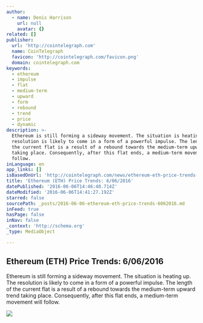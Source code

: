 ```yaml
---
author:
  - name: Denis Harrison
    url: null
    avatar: {}
related: []
publisher:
  url: 'http://cointelegraph.com'
  name: CoinTelegraph
  favicon: 'http://cointelegraph.com/favicon.png'
  domain: cointelegraph.com
keywords:
  - ethereum
  - impulse
  - flat
  - medium-term
  - upward
  - form
  - rebound
  - trend
  - price
  - dynamic
description: >-
  Ethereum is still forming a sideway movement. The situation is heating up. The
  resolution is likely to come in a form of a powerful impulse. The length of
  the current flat is a result of a rebound towards the medium-term upward trend
  taking place. Consequently, after this flat ends, a medium-term movement will
  follow.
inLanguage: en
app_links: []
isBasedOnUrl: 'http://cointelegraph.com/news/ethereum-eth-price-trends-6062016'
title: 'Ethereum (ETH) Price Trends: 6/06/2016'
datePublished: '2016-06-06T14:46:40.714Z'
dateModified: '2016-06-06T14:41:27.192Z'
starred: false
sourcePath: _posts/2016-06-06-ethereum-eth-price-trends-6062016.md
inFeed: true
hasPage: false
inNav: false
_context: 'http://schema.org'
_type: MediaObject

---
```

<article style=""><h1>Ethereum (ETH) Price Trends: 6/06/2016</h1><p>Ethereum is still forming a sideway movement. The situation is heating up. The resolution is likely to come in a form of a powerful impulse. The length of the current flat is a result of a rebound towards the medium-term upward trend taking place. Consequently, after this flat ends, a medium-term movement will follow.</p><img src="https://lh3.googleusercontent.com/gDITnlsESrheLUvADUKsKWC3Jj3oIrjeyE-7nTWIKkM2Ix7gHVPbjWxjOI9SZI0iKkrKRkGYwvGXfIzD0R_QHzMKS2wMqn8lgZX7j4H7nDqJ-npfjrTKVnyCx1T6sRoQ5935WiMg" /></article>
